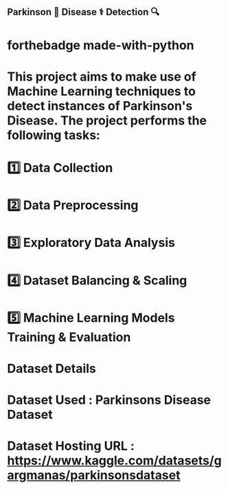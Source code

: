 ## Parkinson 🧠 Disease ⚕️ Detection 🔍
# forthebadge made-with-python
# This project aims to make use of Machine Learning techniques to detect instances of Parkinson's Disease. The project performs the following tasks:
# 1️⃣ Data Collection
# 2️⃣ Data Preprocessing
# 3️⃣ Exploratory Data Analysis
# 4️⃣ Dataset Balancing & Scaling
# 5️⃣ Machine Learning Models Training & Evaluation

# Dataset Details
# Dataset Used : Parkinsons Disease Dataset
# Dataset Hosting URL : https://www.kaggle.com/datasets/gargmanas/parkinsonsdataset
